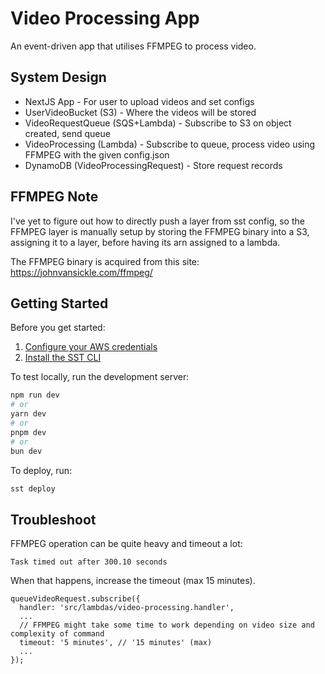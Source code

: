 # Video Processing App

An event-driven app that utilises FFMPEG to process video.

## System Design

- NextJS App - For user to upload videos and set configs
- UserVideoBucket (S3) - Where the videos will be stored
- VideoRequestQueue (SQS+Lambda) - Subscribe to S3 on object created, send queue
- VideoProcessing (Lambda) - Subscribe to queue, process video using FFMPEG with the given config.json
- DynamoDB (VideoProcessingRequest) - Store request records

## FFMPEG Note

I've yet to figure out how to directly push a layer from sst config, so the FFMPEG layer is manually setup by storing the FFMPEG binary into a S3, assigning it to a layer, before having its arn assigned to a lambda.

The FFMPEG binary is acquired from this site: https://johnvansickle.com/ffmpeg/

## Getting Started

Before you get started:

1. [Configure your AWS credentials](https://docs.sst.dev/advanced/iam-credentials#loading-from-a-file)
2. [Install the SST CLI](https://ion.sst.dev/docs/reference/cli)

To test locally, run the development server:

```bash
npm run dev
# or
yarn dev
# or
pnpm dev
# or
bun dev
```

To deploy, run:

```bash
sst deploy
```

## Troubleshoot

FFMPEG operation can be quite heavy and timeout a lot:

```
Task timed out after 300.10 seconds
```

When that happens, increase the timeout (max 15 minutes).

```
queueVideoRequest.subscribe({
  handler: 'src/lambdas/video-processing.handler',
  ...
  // FFMPEG might take some time to work depending on video size and complexity of command
  timeout: '5 minutes', // '15 minutes' (max)
  ...
});
```